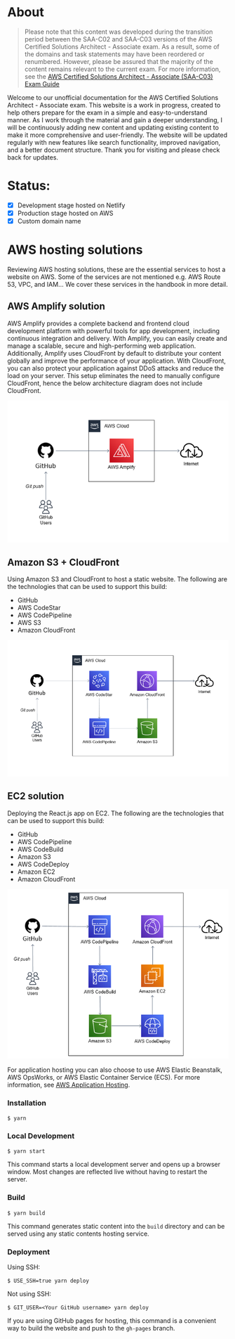 # About

>Please note that this content was developed during the transition period between the SAA-C02 and SAA-C03 versions of the AWS Certified Solutions Architect - Associate exam. As a result, some of the domains and task statements may have been reordered or renumbered. However, please be assured that the majority of the content remains relevant to the current exam. For more information, see the [AWS Certified Solutions Architect - Associate (SAA-C03) Exam Guide](https://d1.awsstatic.com/training-and-certification/docs-sa-assoc/AWS-Certified-Solutions-Architect-Associate_Exam-Guide.pdf)

Welcome to our unofficial documentation for the AWS Certified Solutions Architect - Associate exam. This website is a work in progress, created to help others prepare for the exam in a simple and easy-to-understand manner. As I work through the material and gain a deeper understanding, I will be continuously adding new content and updating existing content to make it more comprehensive and user-friendly. The website will be updated regularly with new features like search functionality, improved navigation, and a better document structure. Thank you for visiting and please check back for updates.            


# Status:

- [x] Development stage hosted on Netlify
- [x] Production stage hosted on AWS
- [x] Custom domain name

# AWS hosting solutions

Reviewing AWS hosting solutions, these are the essential services to host a website on AWS. Some of the services are not mentioned e.g. AWS Route 53, VPC, and IAM... We cover these services in the handbook in more detail.


## AWS Amplify solution

AWS Amplify provides a complete backend and frontend cloud development platform with powerful tools for app development, including continuous integration and delivery. With Amplify, you can easily create and manage a scalable, secure and high-performing web application. Additionally, Amplify uses CloudFront by default to distribute your content globally and improve the performance of your application. With CloudFront, you can also protect your application against DDoS attacks and reduce the load on your server. This setup eliminates the need to manually configure CloudFront, hence the below architecture diagram does not include CloudFront.

![Architecture](./static/img/website-simple-architecture.png)


## Amazon S3 + CloudFront

Using Amazon S3 and CloudFront to host a static website. The following are the technologies that can be used to support this build:

- GitHub
- AWS CodeStar
- AWS CodePipeline
- AWS S3
- Amazon CloudFront


![Architecture](./static/img/website-expected-architecture.png)

## EC2 solution

Deploying the React.js app on EC2. The following are the technologies that can be used to support this build:

- GitHub
- AWS CodePipeline
- AWS CodeBuild
- Amazon S3
- AWS CodeDeploy
- Amazon EC2
- Amazon CloudFront


![Architecture](./static/img/hosting-ec2-architecture.png)

For application hosting you can also choose to use AWS Elastic Beanstalk, AWS OpsWorks, or AWS Elastic Container Service (ECS). For more information, see [AWS Application Hosting](https://docs.aws.amazon.com/whitepapers/latest/aws-overview/application-hosting.html).
### Installation

```
$ yarn
```

### Local Development

```
$ yarn start
```

This command starts a local development server and opens up a browser window. Most changes are reflected live without having to restart the server.

### Build

```
$ yarn build
```

This command generates static content into the `build` directory and can be served using any static contents hosting service.

### Deployment

Using SSH:

```
$ USE_SSH=true yarn deploy
```

Not using SSH:

```
$ GIT_USER=<Your GitHub username> yarn deploy
```

If you are using GitHub pages for hosting, this command is a convenient way to build the website and push to the `gh-pages` branch.
